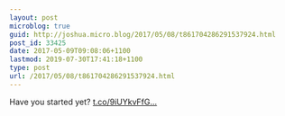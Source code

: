 ```yaml
---
layout: post
microblog: true
guid: http://joshua.micro.blog/2017/05/08/t861704286291537924.html
post_id: 33425
date: 2017-05-09T09:08:06+1100
lastmod: 2019-07-30T17:41:18+1100
type: post
url: /2017/05/08/t861704286291537924.html
---
```

Have you started yet? [t.co/9iUYkvFfG...](https://t.co/9iUYkvFfGb)
